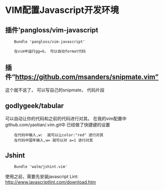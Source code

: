 # VIM配置Javascript开发环境

## 插件'pangloss/vim-javascript

        Bundle 'pangloss/vim-javascript'
        
        在vim中运行gg=G， 可以自动format代码
        

## 插件“https://github.com/msanders/snipmate.vim” 

这个就不说了， 可以写自己的snipmate， 代码片段

## godlygeek/tabular

可以自动让你的代码和之前的代码进行对其。 在我的vim配置中github.com/yaotian/.vim.git中 已经做了快捷键的设置

        在代码中输入,w:  就可以让color:"red" 进行对其
        在代码中国年输入,w= 就可以对 a=1 进行对其

## Jshint

        Bundle 'walm/jshint.vim'
        
使用之前，需要先安装javascript Lint: http://www.javascriptlint.com/download.htm







